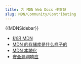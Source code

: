 ```yaml
---
title: 为 MDN Web Docs 作贡献
slug: MDN/Community/Contributing
---
```

{{MDNSidebar}}

- [初识 MDN](/zh-CN/docs/MDN/Community/Contributing/Getting_started)
- [MDN 的存储库是什么样子的](/zh-CN/docs/MDN/Community/Contributing/Our_repositories)
- [MDN 本地化](/zh-CN/docs/MDN/Community/Contributing/Translated_content)
- [安全漏洞响应](/zh-CN/docs/MDN/Community/Contributing/Security_vulnerability_response)